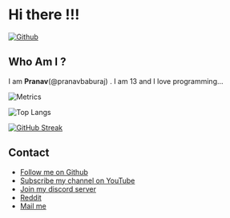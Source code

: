 # Hi there !!!
[
![Github](https://img.shields.io/github/followers/pranavbaburaj?label=Follow&style=social)](https://github.com/pranavbaburaj)
<br>

## Who Am I ?
  I am **Pranav**(@pranavbaburaj) . I am 13 and I love programming...
  <br>
 
![Metrics](https://metrics.lecoq.io/pranavbaburaj)

![Top Langs](https://github-readme-stats.vercel.app/api/top-langs/?username=pranavbaburaj&theme=tokyonight)



[![GitHub Streak](https://github-readme-streak-stats.herokuapp.com/?user=pranavbaburaj&theme=dark&background=0D1117)]()

## Contact

 - [Follow me on Github](https://github.com/pranavbaburaj)
 - [Subscribe my channel on YouTube](https://www.youtube.com/channel/UCXUbqWoz5V_Hoeofgbf6Mbw/featured?view_as=subscriber)
 - [Join my discord server](https://discord.gg/YzDdsHeEYM)
 - [Reddit](https://www.reddit.com/user/pranavbaburaj)
 - [Mail me](mailto:code-roller@googlegroups.com)
